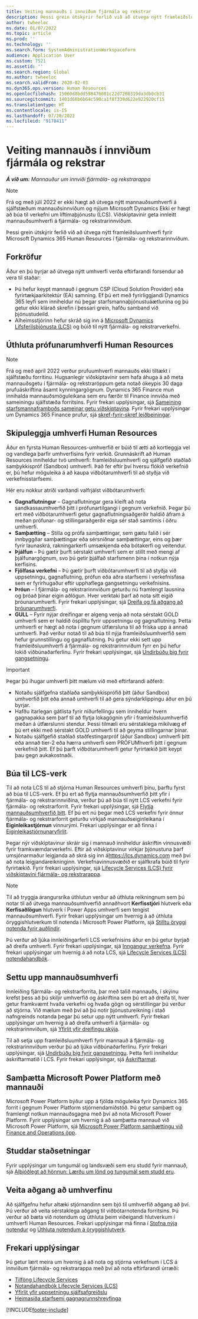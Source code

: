 ```yaml
---
title: Veiting mannauðs í innviðum fjármála og rekstrar
description: Þessi grein útskýrir ferlið við að útvega nýtt framleiðsluumhverfi fyrir Microsoft Dynamics 365 Human Resources í fjármála- og rekstrarinnviðum.
author: twheeloc
ms.date: 01/07/2022
ms.topic: article
ms.prod: ''
ms.technology: ''
ms.search.form: SystemAdministrationWorkspaceForm
audience: Application User
ms.custom: 7521
ms.assetid: ''
ms.search.region: Global
ms.author: twheeloc
ms.search.validFrom: 2020-02-03
ms.dyn365.ops.version: Human Resources
ms.openlocfilehash: 15060d8bdd598476081c22d7280319da3db0cb31
ms.sourcegitcommit: 1401d66b6b64c590ca1f8f339d622e922920cf15
ms.translationtype: HT
ms.contentlocale: is-IS
ms.lasthandoff: 07/20/2022
ms.locfileid: "9178411"
---
```

# <a name="provision-human-resources-in-the-finance-and-operations-infrastructure"></a>Veiting mannauðs í innviðum fjármála og rekstrar

_**Á við um:** Mannauður um innviði fjármála- og rekstrarappa_ 

> [!NOTE]
> Frá og með júlí 2022 er ekki hægt að útvega nýtt mannauðsumhverfi á sjálfstæðum mannauðsinnviðum og nýjum Microsoft Dynamics Ekki er hægt að búa til verkefni um líftímaþjónustu (LCS). Viðskiptavinir geta innleitt mannauðsumhverfi á fjármála- og rekstrarinnviðum.

Þessi grein útskýrir ferlið við að útvega nýtt framleiðsluumhverfi fyrir Microsoft Dynamics 365 Human Resources í fjármála- og rekstrarinnviðum.

## <a name="prerequisites"></a>Forkröfur

Áður en þú byrjar að útvega nýtt umhverfi verða eftirfarandi forsendur að vera til staðar:

- Þú hefur keypt mannauð í gegnum CSP (Cloud Solution Provider) eða fyrirtækjaarkitektúr (EA) samning. Ef þú ert með fyrirliggjandi Dynamics 365 leyfi sem inniheldur nú þegar starfsmannaþjónustuáætlunina og þú getur ekki klárað skrefin í þessari grein, hafðu samband við þjónustudeild.
- Alheimsstjórinn hefur skráð sig inn á [Microsoft Dynamics Lífsferilsþjónusta (LCS)](https://lcs.dynamics.com) og búið til nýtt fjármála- og rekstrarverkefni.

## <a name="provision-a-human-resources-trial-environment"></a>Úthluta prófunarumhverfi Human Resources

> [!NOTE]
> Frá og með apríl 2022 verður prufuumhverfi mannauðs ekki tiltækt í sjálfstæðu forritinu. Hugsanlegir viðskiptavinir sem hafa áhuga á að meta mannauðsgetu í fjármála- og rekstraröppum geta notað ókeypis 30 daga prufuáskriftina ásamt kynningargögnum. Dynamics 365 Finance mun innihalda mannauðsmöguleikana sem eru færðir til Finance innviða með sameiningu sjálfstæða forritsins. Fyrir frekari upplýsingar, sjá [Sameining starfsmannaframboðs sameinar getu viðskiptavina](https://cloudblogs.microsoft.com/dynamics365/it/2021/09/15/merging-of-hr-offerings-brings-capabilities-together-for-customers). Fyrir frekari upplýsingar um Dynamics 365 Finance prufur, sjá [skref-fyrir-skref leiðbeiningar](../fin-ops-core/fin-ops/get-started/before-you-buy.md).

## <a name="plan-human-resources-environments"></a>Skipuleggja umhverfi Human Resources

Áður en fyrsta Human Resources-umhverfið er búið til ætti að kortleggja vel og vandlega þarfir umhverfisins fyrir verkið. Grunnáskrift að Human Resources inniheldur tvö umhverfi: framleiðsluumhverfi og sjálfgefið staðlað samþykkispróf (Sandbox) umhverfi. Það fer eftir því hversu flókið verkefnið er, þú hefur möguleika á að kaupa viðbótarumhverfi til að styðja við verkefnisstarfsemi.

Hér eru nokkur atriði varðandi valfrjálst viðbótarumhverfi:

- **Gagnaflutningur** – Gagnaflutningar gera kleift að nota sandkassaumhverfið þitt í prófunartilgangi í gegnum verkefnið. Þegar þú ert með viðbótarumhverfi getur gagnaflutningsaðgerðir haldið áfram á meðan prófunar- og stillingaraðgerðir eiga sér stað samtímis í öðru umhverfi.
- **Samþætting** – Stilla og prófa samþættingar, sem gætu falið í sér innbyggðar samþættingar eða sérsniðnar samþættingar, eins og þær fyrir launaskrá, rakningarkerfi umsækjenda eða bótakerfi og veitendur.
- **Þjálfun** – Þú gætir þurft sérstakt umhverfi sem er stillt með mengi af þjálfunargögnum, svo þú getir þjálfað starfsmenn þína í notkun nýja kerfisins. 
- **Fjölfasa verkefni** – Þú gætir þurft viðbótarumhverfi til að styðja við uppsetningu, gagnaflutning, prófun eða aðra starfsemi í verkefnisfasa sem er fyrirhugaður eftir upphaflega gangsetningu verkefnisins.
- **Þróun** – Í fjármála- og rekstrarinnviðum geturðu nú framlengt lausnina og þróað þínar eigin aðlögun. Hver verktaki þarf að nota sitt eigið þróunarumhverfi. Fyrir frekari upplýsingar, sjá [Dreifa og fá aðgang að þróunarumhverfi](/fin-ops-core/dev-itpro/dev-tools/access-instances).
- **GULL** – Fyrir nýjar dreifingar er algeng venja að nota sérstakt GOLD umhverfi sem er haldið óspilltu fyrir uppsetningu og gagnaflutning. Þetta umhverfi er hægt að nota í gegnum útfærsluna til að fríska upp á annað umhverfi. Það verður notað til að búa til nýja framleiðsluumhverfið sem hefur grunnstillingu og gagnaflutning. Þú getur ekki sett upp framleiðsluumhverfi á fjármála- og rekstrarinnviðum fyrr en þú hefur lokið viðbúnaðarferlinu. Fyrir frekari upplýsingar, sjá [Undirbúðu þig fyrir gangsetningu](/fin-ops-core/fin-ops/imp-lifecycle/prepare-go-live).

<!--NOTE: Need to come back and verify Tier-1 can be used and if a customer cannot purchase tier 3-5 need specific documentation about this.-->

> [!IMPORTANT]
> Þegar þú íhugar umhverfi þitt mælum við með eftirfarandi aðferð:
>
> - Notaðu sjálfgefna staðlaða samþykkisprófið þitt (áður Sandbox) umhverfið þitt eða annað umhverfi til að gera sýndarklippingu áður en þú byrjar.
> - Hafðu ítarlegan gátlista fyrir niðurfellingu sem inniheldur hvern gagnapakka sem þarf til að flytja lokagögnin yfir í framleiðsluumhverfið meðan á útfærslunni stendur. Þessi tilmæli eru sérstaklega mikilvæg ef þú ert ekki með sérstakt GOLD umhverfi til að geyma stillingarnar þínar.
> - Notaðu sjálfgefið staðlað staðfestingarpróf (áður Sandbox) umhverfi þitt eða annað tier-2 eða hærra umhverfi sem PRÓFUMhverfi þitt í gegnum verkefnið þitt. Ef þú þarft viðbótarumhverfi getur fyrirtækið þitt keypt þau gegn aukakostnaði.

## <a name="create-an-lcs-project"></a>Búa til LCS-verk

Til að nota LCS til að stjórna Human Resources umhverfi þínu, þarftu fyrst að búa til LCS-verk. Ef þú ert að flytja mannauðsumhverfið þitt yfir í fjármála- og rekstrarinnviðina, verður þú að búa til nýtt LCS verkefni fyrir fjármála- og rekstrarforrit. Fyrir frekari upplýsingar, sjá [Flytja mannauðsumhverfið þitt](hr-admin-migrate-overview). Ef þú ert nú þegar með LCS verkefni fyrir önnur fjármála- og rekstrarforrit geturðu virkjað mannauðseiginleikana í **Eiginleikastjórnun** vinnurými. Frekari upplýsingar er að finna í [Eiginleikastjórnunaryfirlit](/fin-ops-core/fin-ops/get-started/feature-management/feature-management-overview).

Þegar nýr viðskiptavinur skráir sig í mannauð inniheldur áskriftin vinnusvæði fyrir framkvæmdarverkefni. Eftir að viðskiptavinur virkjar þjónustuna þarf umsjónarmaður leigjanda að skrá sig inn á<https://lcs.dynamics.com> með því að nota leigjandareikninginn. Verkefnavinnusvæðið er sjálfkrafa búið til fyrir fyrirtækið. Fyrir frekari upplýsingar, sjá [Lifecycle Services (LCS) fyrir viðskiptavini fjármála- og rekstrarappa](/fin-ops-core/dev-itpro/lifecycle-services/lcs-works-lcs).

> [!NOTE]
> Til að tryggja árangursríka úthlutun verður að úthluta reikningnum sem þú notar til að útvega mannauðsumhverfið annaðhvort **Kerfisstjóri** hlutverk eða **Kerfisaðlögun** hlutverk í Power Apps umhverfi sem tengist mannauðsumhverfi. Fyrir frekari upplýsingar um hvernig á að úthluta öryggishlutverkum til notenda í Microsoft Power Platform, sjá [Stilltu öryggi notenda fyrir auðlindir](/power-platform/admin/database-security).

Þú verður að ljúka innleiðingarferli LCS verkefnisins áður en þú getur byrjað að dreifa umhverfi. Fyrir frekari upplýsingar, sjá [Inngangur verkefna](/fin-ops-core/dev-itpro/lifecycle-services/project-onboarding). Fyrir frekari upplýsingar um hvernig á að nota LCS, sjá [Lifecycle Services (LCS) notendahandbók](/fin-ops-core/dev-itpro/lifecycle-services/lcs-user-guide).

## <a name="deploy-human-resources-environments"></a>Settu upp mannauðsumhverfi

Innleiðing fjármála- og rekstrarforrita, þar með talið mannauðs, í skýinu krefst þess að þú skiljir umhverfið og áskriftina sem þú ert að dreifa til, hver getur framkvæmt hvaða verkefni og hvaða gögn og sérstillingar þú verður að stjórna. Við mælum með því að þú notir þjónustureikning í stað nafngreinds notanda þegar þú setur upp nýtt umhverfi. Fyrir frekari upplýsingar um hvernig á að dreifa umhverfi á fjármála- og rekstrarinnviðum, sjá [Yfirlit yfir dreifingu skýja](/fin-ops-core/dev-itpro/deployment/cloud-deployment-overview).

Til að setja upp framleiðsluumhverfi fyrir mannauð á fjármála- og rekstrarinnviðum verður þú að ljúka viðbúnaðarferlinu. Fyrir frekari upplýsingar, sjá [Undirbúðu þig fyrir gangsetningu](/fin-ops-core/fin-ops/imp-lifecycle/prepare-go-live). Þetta ferli inniheldur áskriftarmatið í LCS. Fyrir frekari upplýsingar, sjá [Áskriftarmat](/fin-ops-core/dev-itpro/lifecycle-services/subscription-estimator).

## <a name="integrate-microsoft-power-platform-with-human-resources"></a>Samþætta Microsoft Power Platform með mannauði

Microsoft Power Platform býður upp á fjölda möguleika fyrir Dynamics 365 forrit í gegnum Power Platform stjórnendamiðstöð. Þú getur samþætt og framlengt notkun mannauðsgagna með því að nota Microsoft Power Platform. Fyrir upplýsingar um hvernig á að samþætta mannauð við Microsoft Power Platform, sjá [Microsoft Power Platform samþættingu við Finance and Operations öpp](/fin-ops-core/dev-itpro/power-platform/overview).

## <a name="supported-geographies"></a>Studdar staðsetningar

Fyrir upplýsingar um tungumál og landsvæði sem eru studd fyrir mannauð, sjá [Alþjóðlegt að hönnun: Lærðu um lönd og tungumál sem studd eru](https://dynamics.microsoft.com/availability-reports/).

## <a name="grant-access-to-the-environment"></a>Veita aðgang að umhverfinu

Að sjálfgefnu hefur altæki stjórnandinn sem bjó til umhverfið aðgang að því. Þú verður að veita sérstaklega aðgang til viðbótarnotenda forritsins. Þú verður að bæta við notendum og úthluta þeim viðeigandi hlutverkum í umhverfi Human Resources. Frekari upplýsingar má finna í [Stofna nýja notendur](/dynamics365/unified-operations/dev-itpro/sysadmin/tasks/create-new-users) og [Úthluta notendum á öryggishlutverk](/dynamics365/unified-operations/dev-itpro/sysadmin/tasks/assign-users-security-roles).

## <a name="additional-resources"></a>Frekari upplýsingar
Þú getur lært meira um hvernig á að nota og stjórna verkefnum í LCS á innviðum fjármála- og rekstrarappa með því að nota eftirfarandi úrræði:

- [Tilföng Lifecycle Services](/fin-ops-core/dev-itpro/lifecycle-services/lcs.md)
- [Notandahandbók Lifecycle Services (LCS)](/fin-ops-core/dev-itpro/lifecycle-services/lcs-user-guide.md)
- [Yfirlit yfir uppsetningu sjálfsafgreiðslu](../fin-ops-core/dev-itpro/deployment/infrastructure-stack.md)
- [Heimasíða starfsemi gagnagrunnshreyfinga](../fin-ops-core/dev-itpro/database/dbmovement-operations.md)

[!INCLUDE[footer-include](../includes/footer-banner.md)]
